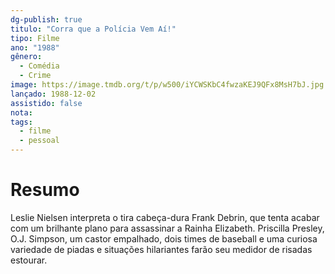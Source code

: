 ```yaml
---
dg-publish: true
titulo: "Corra que a Polícia Vem Aí!"
tipo: Filme
ano: "1988"
gênero:
  - Comédia
  - Crime
image: https://image.tmdb.org/t/p/w500/iYCWSKbC4fwzaKEJ9QFx8MsH7bJ.jpg
lançado: 1988-12-02
assistido: false
nota:
tags:
  - filme
  - pessoal
---
```

# Resumo
Leslie Nielsen interpreta o tira cabeça-dura Frank Debrin, que tenta acabar com um brilhante plano para assassinar a Rainha Elizabeth. Priscilla Presley, O.J. Simpson, um castor empalhado, dois times de baseball e uma curiosa variedade de piadas e situações hilariantes farão seu medidor de risadas estourar.
